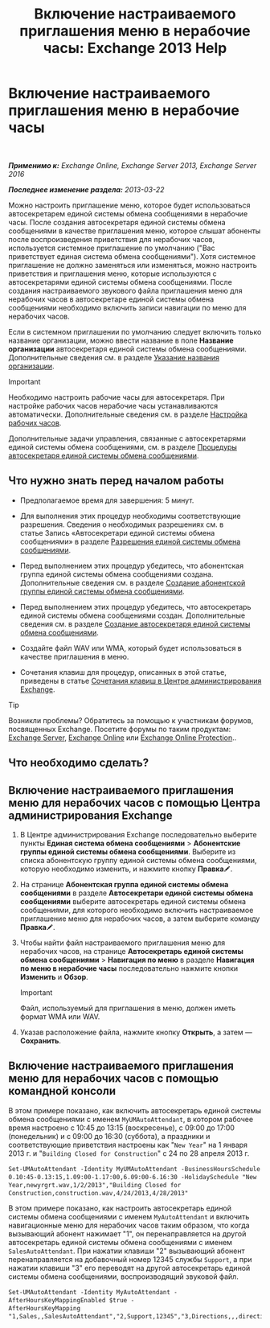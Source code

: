 ﻿---
title: 'Включение настраиваемого приглашения меню в нерабочие часы: Exchange 2013 Help'
TOCTitle: Включение настраиваемого приглашения меню в нерабочие часы
ms:assetid: 094c50b2-072b-4929-aaf8-f7db5b19e9b6
ms:mtpsurl: https://technet.microsoft.com/ru-ru/library/Bb266919(v=EXCHG.150)
ms:contentKeyID: 50556331
ms.date: 05/22/2018
mtps_version: v=EXCHG.150
ms.translationtype: MT
---

# Включение настраиваемого приглашения меню в нерабочие часы

 

_**Применимо к:** Exchange Online, Exchange Server 2013, Exchange Server 2016_

_**Последнее изменение раздела:** 2013-03-22_

Можно настроить приглашение меню, которое будет использоваться автосекретарем единой системы обмена сообщениями в нерабочие часы. После создания автосекретаря единой системы обмена сообщениями в качестве приглашения меню, которое слышат абоненты после воспроизведения приветствия для нерабочих часов, используется системное приглашение по умолчанию ("Вас приветствует единая система обмена сообщениями"). Хотя системное приглашение не должно заменяться или изменяться, можно настроить приветствия и приглашения меню, которые используются с автосекретарями единой системы обмена сообщениями. После создания настраиваемого звукового файла приглашения меню для нерабочих часов в автосекретаре единой системы обмена сообщениями необходимо включить записи навигации по меню для нерабочих часов.

Если в системном приглашении по умолчанию следует включить только название организации, можно ввести название в поле **Название организации** автосекретаря единой системы обмена сообщениями. Дополнительные сведения см. в разделе [Указание названия организации](enter-a-business-name-exchange-2013-help.md).

> [!IMPORTANT]  
> Необходимо настроить рабочие часы для автосекретаря. При настройке рабочих часов нерабочие часы устанавливаются автоматически. Дополнительные сведения см. в разделе <a href="configure-business-hours-exchange-2013-help.md">Настройка рабочих часов</a>.


Дополнительные задачи управления, связанные с автосекретарями единой системы обмена сообщениями, см. в разделе [Процедуры автосекретаря единой системы обмена сообщениями](um-auto-attendant-procedures-exchange-2013-help.md).

## Что нужно знать перед началом работы

  - Предполагаемое время для завершения: 5 минут.

  - Для выполнения этих процедур необходимы соответствующие разрешения. Сведения о необходимых разрешениях см. в статье Запись «Автосекретари единой системы обмена сообщениями» в разделе [Разрешения единой системы обмена сообщениями](unified-messaging-permissions-exchange-2013-help.md).

  - Перед выполнением этих процедур убедитесь, что абонентская группа единой системы обмена сообщениями создана. Дополнительные сведения см. в разделе [Создание абонентской группы единой системы обмена сообщениями](create-a-um-dial-plan-exchange-2013-help.md).

  - Перед выполнением этих процедур убедитесь, что автосекретарь единой системы обмена сообщениями создан. Дополнительные сведения см. в разделе [Создание автосекретаря единой системы обмена сообщениями](create-a-um-auto-attendant-exchange-2013-help.md).

  - Создайте файл WAV или WMA, который будет использоваться в качестве приглашения в меню.

  - Сочетания клавиш для процедур, описанных в этой статье, приведены в статье [Сочетания клавиш в Центре администрирования Exchange](keyboard-shortcuts-in-the-exchange-admin-center-exchange-online-protection-help.md).

> [!TIP]  
> Возникли проблемы? Обратитесь за помощью к участникам форумов, посвященных Exchange. Посетите форумы по таким продуктам: <a href="https://go.microsoft.com/fwlink/p/?linkid=60612">Exchange Server</a>, <a href="https://go.microsoft.com/fwlink/p/?linkid=267542">Exchange Online</a> или <a href="https://go.microsoft.com/fwlink/p/?linkid=285351">Exchange Online Protection</a>..


## Что необходимо сделать?

## Включение настраиваемого приглашения меню для нерабочих часов с помощью Центра администрирования Exchange

1.  В Центре администрирования Exchange последовательно выберите пункты **Единая система обмена сообщениями** \> **Абонентские группы единой системы обмена сообщениями**. Выберите из списка абонентскую группу единой системы обмена сообщениями, которую необходимо изменить, и нажмите кнопку **Правка**![Значок редактирования](images/Bb124582.6f53ccb2-1f13-4c02-bea0-30690e6ea71d(EXCHG.150).gif "Значок редактирования").

2.  На странице **Абонентская группа единой системы обмена сообщениями** в разделе **Автосекретари единой системы обмена сообщениями** выберите автосекретарь единой системы обмена сообщениями, для которого необходимо включить настраиваемое приглашение меню для нерабочих часов, а затем выберите команду **Правка**![Значок редактирования](images/Bb124582.6f53ccb2-1f13-4c02-bea0-30690e6ea71d(EXCHG.150).gif "Значок редактирования").

3.  Чтобы найти файл настраиваемого приглашения меню для нерабочих часов, на странице **Автосекретарь единой системы обмена сообщениями** \> **Навигация по меню** в разделе **Навигация по меню в нерабочие часы** последовательно нажмите кнопки **Изменить** и **Обзор**.
    
    > [!IMPORTANT]  
    > Файл, используемый для приглашения в меню, должен иметь формат WMA или WAV.


4.  Указав расположение файла, нажмите кнопку **Открыть**, а затем — **Сохранить**.

## Включение настраиваемого приглашения меню для нерабочих часов с помощью командной консоли

В этом примере показано, как включить автосекретарь единой системы обмена сообщениями с именем `MyUMAutoAttendant`, в котором рабочее время настроено с 10:45 до 13:15 (воскресенье), с 09:00 до 17:00 (понедельник) и с 09:00 до 16:30 (суббота), а праздники и соответствующие приветствия настроены как "`New Year`" на 1 января 2013 г. и "`Building Closed for Construction`" с 24 по 28 апреля 2013 г.

    Set-UMAutoAttendant -Identity MyUMAutoAttendant -BusinessHoursSchedule 0.10:45-0.13:15,1.09:00-1.17:00,6.09:00-6.16:30 -HolidaySchedule "New Year,newyrgrt.wav,1/2/2013","Building Closed for Construction,construction.wav,4/24/2013,4/28/2013"

В этом примере показано, как настроить автосекретарь единой системы обмена сообщениями с именем `MyAutoAttendant` и включить навигационные меню для нерабочих часов таким образом, что когда вызывающий абонент нажимает "1", он перенаправляется на другой автосекретарь единой системы обмена сообщениями с именем `SalesAutoAttendant`. При нажатии клавиши "2" вызывающий абонент перенаправляется на добавочный номер 12345 службы `Support`, а при нажатии клавиши "3" его переводят на другой автосекретарь единой системы обмена сообщениями, воспроизводящий звуковой файл.

    Set-UMAutoAttendant -Identity MyAutoAttendant - 
    AfterHoursKeyMappingEnabled $true -
    AfterHoursKeyMapping "1,Sales,,SalesAutoAttendant","2,Support,12345","3,Directions,,,directions.wav"

